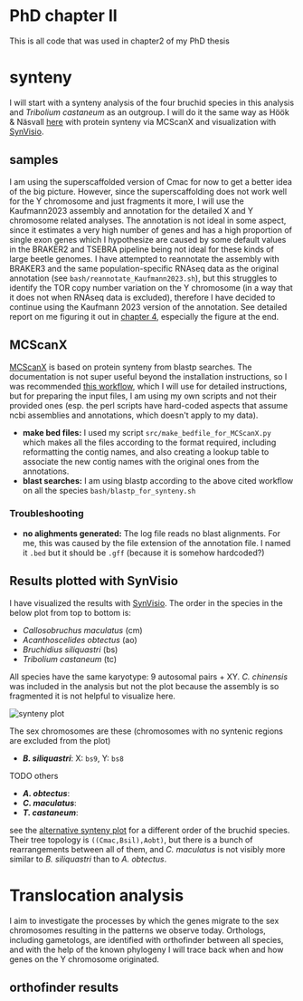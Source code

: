 # PhD chapter II
This is all code that was used in chapter2 of my PhD thesis

# synteny

I will start with a synteny analysis of the four bruchid species in this analysis and *Tribolium castaneum* as an outgroup. I will do it the same way as Höök & Näsvall [here](https://doi.org/10.1007/s10577-023-09713-z) with protein synteny via MCScanX and visualization with [SynVisio](https://synvisio.github.io/#/).

## samples

I am using the superscaffolded version of Cmac for now to get a better idea of the big picture. However, since the superscaffolding does not work well for the Y chromosome and just fragments it more, I will use the Kaufmann2023 assembly and annotation for the detailed X and Y chromosome related analyses. The annotation is not ideal in some aspect, since it estimates a very high number of genes and has a high proportion of single exon genes which I hypothesize are caused by some default values in the BRAKER2 and TSEBRA pipeline being not ideal for these kinds of large beetle genomes. I have attempted to reannotate the assembly with BRAKER3 and the same population-specific RNAseq data as the original annotation (see `bash/reannotate_Kaufmann2023.sh`), but this struggles to identify the TOR copy number variation on the Y chromosome (in a way that it does not when RNAseq data is excluded), therefore I have decided to continue using the Kaufmann 2023 version of the annotation. See detailed report on me figuring it out in [chapter 4](https://github.com/milena-t/PhD_chapter4/blob/main/mTOR_annotation/mTOR_notes.md), especially the figure at the end.

## MCScanX

[MCScanX](https://github.com/wyp1125/MCScanX) is based on protein synteny from blastp searches. The documentation is not super useful beyond the installation instructions, so I was recommended [this workflow](https://www.nature.com/articles/s41596-024-00968-2#Sec29), which I will use for detailed instructions, but for preparing the input files, I am using my own scripts and not their provided ones (esp. the perl scripts have hard-coded aspects that assume ncbi assemblies and annotations, which doesn't apply to my data).

* **make bed files:** I used my script `src/make_bedfile_for_MCScanX.py` which makes all the files according to the format required, including reformatting the contig names, and also creating a lookup table to associate the new contig names with the original ones from the annotations.
*  **blast searches:** I am using blastp according to the above cited workflow on all the species `bash/blastp_for_synteny.sh`  

### Troubleshooting

* **no alighments generated:** The log file reads no blast alignments. For me, this was caused by the file extension of the annotation file. I named it `.bed` but it should be `.gff` (because it is somehow hardcoded?)

## Results plotted with SynVisio

I have visualized the results with [SynVisio](https://synvisio.github.io/#/).
The order in the species in the below plot from top to bottom is:

* *Callosobruchus maculatus* (cm)
* *Acanthoscelides obtectus* (ao)
* *Bruchidius siliquastri* (bs)
* *Tribolium castaneum* (tc)
  
All species have the same karyotype: 9 autosomal pairs + XY. *C. chinensis* was included in the analysis but not the plot because the assembly is so fragmented it is not helpful to visualize here.

![synteny plot](data/images/synvisio_plot_Cmac_on_top.png)

The sex chromosomes are these (chromosomes with no syntenic regions are excluded from the plot)

* ***B. siliquastri***: X: `bs9`, Y: `bs8`
  
TODO others

* ***A. obtectus***:
* ***C. maculatus***:
* ***T. castaneum***:

see the [alternative synteny plot](data/images/synvisio_plot.png) for a different order of the bruchid species. Their tree topology is `((Cmac,Bsil),Aobt)`, but there is a bunch of rearrangements between all of them, and *C. maculatus* is not visibly more similar to *B. siliquastri* than to *A. obtectus*.

# Translocation analysis

I aim to investigate the processes by which the genes migrate to the sex chromosomes resulting in the patterns we observe today. Orthologs, including gametologs, are identified with orthofinder between all species, and with the help of the known phylogeny I will trace back when and how genes on the Y chromosome originated.
  
## orthofinder results
